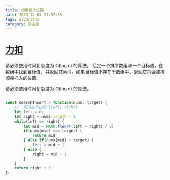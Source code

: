 ```yaml
---
title: 搜索插入位置
date: 2023-12-05 21:57:55
tags: algorithm
category: 算法题
---
```


# [力扣](https://leetcode.cn/problems/search-insert-position/description/)
请必须使用时间复杂度为 O(log n) 的算法。
给定一个排序数组和一个目标值，在数组中找到目标值，并返回其索引。如果目标值不存在于数组中，返回它将会被按顺序插入的位置。

请必须使用时间复杂度为 O(log n) 的算法。

```js

const searchInsert = function(nums, target) {
    //  区间左开右闭 [left, right]
    let left = 0;
    let right = nums.length - 1
    while(left <= right) {
        let mid = Math.floor((left + right) / 2)
        if(nums[mid] === target) {
            return mid
        } else if(nums[mid] < target) {
            left = mid + 1
        } else {
            right = mid - 1
        }
    }
    return right + 1
};

```